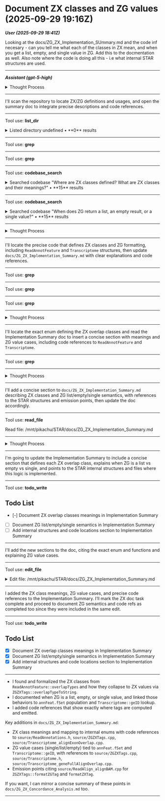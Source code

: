 <!-- Generated by SpecStory -->

<!-- cursor Session dccbcb72-b407-4c7c-bd7d-3901763db968 (2025-09-29 19:16Z) -->

# Document ZX classes and ZG values (2025-09-29 19:16Z)

_**User (2025-09-29 18:41Z)**_

Looking at the docs/ZG_ZX_Implementation_SUmmary.md and the code inf necesary - can you tell me what each of the classes in ZX mean, and when you get a list, empty, and single value in ZG. Add this to the docmentation as well. Also note where the code is doing all this - i.e what internal STAR structures are used.

---

_**Assistant (gpt-5-high)**_

<think><details><summary>Thought Process</summary>**Documenting ZX and ZG behavior**

I need to read the implementation summary and code to find classes in the ZX module or package, as well as understand the behavior of ZG with lists. I should document these findings and note relevant code structures. To do this, I'll search the codebase for ZX and ZG classes and their semantics, focusing on parallel queries for efficiency. I have to maintain a TODO list to track steps like drafting document additions and cross-referencing code. I'll also provide updates during this process.
**Reconciling the todo list**

At the end, I need to reconcile the todo list and provide a summary. I'll follow the "citing_code" rules, meaning I must include specific line references when showing code. Small code snippets can help, but there’s a directive to avoid heavy formatting, so bullet points are fine. I also need to open the docs file to update it by applying patches, but first, I should read the contents and find the best place to add new information about ZX and ZG.
**Planning the tasks**

I should create some TODO items: first, discover the classes in ZX and their meanings; second, determine how ZG handles lists, empty states, and single value cases; third, locate the relevant code and internal STAR structures; fourth, update the documentation in `docs/ZG_ZX_Implementation_Summary.md`; and fifth, consider running lints, but I realize there are none for docs.  

To start, I’ll read the docs file to understand its content and how to integrate additions. Then, I’ll use a codebase search to find ZX class definitions and ZG semantics while possibly combining that with grep for precise strings. I'll also need to check the repo structure as it might involve various languages.
**Running the tools**

I want to start by running tools to get the directory structure using `list_dir /mnt/pikachu/STAR`. After that, I’ll use a codebase search with broad queries about ZX classes and ZG semantics.  

I also plan to use grep to search for instances of "\bZX\b" and "\bZG\b". Since I want to maximize efficiency, I’ll run the `list_dir` and grep queries in parallel, keeping in mind that the parallel tool only allows certain functions. Luckily, `list_dir` is included as a function tool, so I can run it alongside grep searches for both ZX and ZG throughout the repo. Furthermore, I need to run codebase search queries focused on defining ZX classes and the behaviors of ZG. Let’s get started!
**Preparing for tool execution**

I need to include a status update before making any tool calls. I'll execute multiple tools in parallel, specifically five: first, `list_dir`; then two grep searches for ZX and ZG; and finally, two codebase searches focused on ZX classes and ZG semantics. This structured approach should help me gather the necessary information efficiently. I’m ready to proceed with these tool calls now!</details></think>

---

I'll scan the repository to locate ZX/ZG definitions and usages, and open the summary doc to integrate precise descriptions and code references.

---

Tool use: **list_dir**

<details>
            <summary>Listed directory undefined • **0** results</summary>
        
No results found
</details>

---

Tool use: **grep**

---

Tool use: **grep**

---

Tool use: **codebase_search**

<details>
                <summary>Searched codebase "Where are ZX classes defined? What are ZX classes and their meanings?" • **15** results</summary>
            
| File | Lines |
|------|-------|
| `RELEASEnotes.md` | L38 |
| `source/ZGZXTags.h` | L20 |
| `docs/ZG_ZX_Implementation_Summary.md` | L31 |
| `README.md` | L53 |
| `source/ZGZXTags.cpp` | L52 |
| `runSTAR.sh` | L43 |
| `docs/ZG_ZX_Implementation_Summary.md` | L29-84 |
| `docs/ZG_ZX_Concordance_Analysis.md` | L44 |
| `validate_zg_zx.py` | L4-94 |
| `docs/ZG_ZX_Implementation_Summary.md` | L79-141 |
| `validate_zg_zx.py` | L94 |
| `source/SoloBarcode.h` | L37 |
| `docs/ZG_ZX_Concordance_Analysis.md` | L41-100 |
| `docs/gene_id_insertion_plan.txt` | L92-138 |
| `source/SoloFeatureTypes.h` | L11 |

</details>

---

Tool use: **codebase_search**

<details>
                <summary>Searched codebase "When does ZG return a list, an empty result, or a single value?" • **15** results</summary>
            
| File | Lines |
|------|-------|
| `validate_zg_zx.py` | L4-94 |
| `docs/ZG_ZX_Implementation_Summary.md` | L29-84 |
| `docs/ZG_ZX_Concordance_Analysis.md` | L41-100 |
| `analyze_concordance.py` | L7-111 |
| `source/ZGZXTags.cpp` | L52 |
| `docs/ZG_ZX_Concordance_Analysis.md` | L44 |
| `RELEASEnotes.md` | L38 |
| `analyze_concordance.py` | L7-114 |
| `validate_zg_zx.py` | L94 |
| `docs/ZG_ZX_Implementation_Summary.md` | L138-194 |
| `runSTAR.sh` | L43 |
| `validate_zg_zx.py` | L4-97 |
| `docs/ZG_ZX_Concordance_Analysis.md` | L98-149 |
| `docs/ZG_ZX_Implementation_Summary.md` | L79-141 |
| `docs/ZG_ZX_Implementation_Summary.md` | L31 |

</details>

---

<think><details><summary>Thought Process</summary>**Searching for overlap types**

I want to search for 'overlapTypes' within the `source`. My plan is to use grep to look through the `source/` directory for terms like 'ReadAnnotFeature' and 'overlapTypes'. That should help me find the relevant occurrences and understand how they're related. I suppose I need to be careful to check if the results are significant and relevant to what I'm exploring. Let's get started on this search!</details></think>

---

I'll locate the precise code that defines ZX classes and ZG formatting, including `ReadAnnotFeature` and `Transcriptome` structures, then update `docs/ZG_ZX_Implementation_Summary.md` with clear explanations and code references.

---

Tool use: **grep**

---

Tool use: **grep**

---

Tool use: **grep**

---

<think><details><summary>Thought Process</summary>**Searching for definitions**

I need to check `ReadAnnotations.h` for enumeration definitions. My grep results show references but not the actual enum itself; they could be defined in the `ReadAnnotFeature` class or elsewhere. The class shows fSet, fAlign, and ovType, but no enum definitions are visible. I'll search for "enum overlapTypes" or "overlapTypes::" to find the actual definition. Additionally, I need to determine when ZG yields list values. The function `ZGZXTags::formatZGTag` returns different outputs based on the size of fSet.
**Explaining overlap types**

The user likely wants to understand when different size conditions occur based on gene overlap detection in annotation features. In `Transcriptome_geneFullAlignOverlap.cpp`, the code sets `annFeat.fSet` with overlapping gene information and establishes `ovType`. Similarly, `Transcriptome_alignExonOverlap.cpp` determines `ovType` based on exonic and intronic features, using flags from `vGeneInfo`. 

If no genes overlap, `fSet` is empty, leading to a '-' output. If one gene overlaps, it produces a single gene ID, while multiple overlaps yield a comma-separated list. The user also asks about the meaning of each class in ZX, which ties back to enumerated overlap types, and I should clarify these semantics.
**Defining overlap types**

I need to clarify the meanings of various overlapTypes. In `Transcriptome_alignExonOverlap.cpp`, the `otFinal` array indexes refer to classifications like exonic, exonicAS, exonic50p, exonic50pAS, intronic, and intronicAS, which set `ovType` accordingly. I might need to consult additional documentation or relevant functions for full semantics.

For example, "exonic" indicates overlaps in exonic regions and treats antisense overlaps similarly. The "exonic50p" likely refers to overlaps where at least 50% of the feature is exonic. Each type has specific criteria, and the documentation may also confirm what internal structures, such as `ReadAnnotFeature`, are utilized to store this information.
**Updating documentation**

I need to cite line references and add details to the documentation. Specifically, I’ll update `docs/ZG_ZX_Implementation_Summary.md` to describe the mapping of ZX classes and ZG value cases, along with the relevant code references. I’ll employ the tools to edit this document. 

To do this, I’ll first read the entire file using `read_file` to ensure I have the full context for the patch. It's also possible that I might update `docs/ZG_ZX_Concordance_Analysis.md`, but the focus is on the Implementation Summary, as the user specified.
**Adding sections to documentation**

I’ll be updating the document with new sections. It's good that we've opened the document! I need to include status updates after any tool calls and mention the usage of a to-do list. This task has multiple steps: discovery, updating the document, and referencing code. 

I’m thinking of creating a small to-do list that includes gathering code details, drafting the new document section, inserting it, and verifying the linter usage. Since linting is not applied to the documents, I'll skip that part. I’ll use `multi_tool_use.parallel` for multiple reads, like grep, to find the enumeration definition for `ReadAnnotFeature::overlapTypes`. I should look for “enum overlap” in headers and see if it's located in `ReadAnnotations.h` or possibly other files.</details></think>

---

I'll locate the exact enum defining the ZX overlap classes and read the Implementation Summary doc to insert a concise section with meanings and ZG value cases, including code references to `ReadAnnotFeature` and `Transcriptome`.

---

Tool use: **grep**

---

<think><details><summary>Thought Process</summary>**Planning documentation updates**

I need to provide code references where tags are constructed in `ReadAlign_alignBAM.cpp`, specifically around lines that mention `ATTR_ZG` and strings. The documentation requires these references, and I must ensure not to include code dumps beyond what's necessary for citing. Since the user wants these added to the documentation, I'll modify the doc file accordingly and will use the `apply_patch` tool while being careful to preserve indentation and format. The doc is located at `/mnt/pikachu/STAR/docs/ZG_ZX_Implementation_Summary.md`, so I’ll read the contents fully to determine where to insert the new information.
**Updating documentation structure**

I need to identify the right sections to add in the Implementation Details, which has "Key Implementation Features" with ZG and ZX Tag bullet points. I'll include new subsections: 

First, "ZX Overlap Classes" with a table or bullet list detailing class definitions and mappings from `ReadAnnotFeature::overlapTypes` to ZX values along with internal code references. 

Second, "ZG Value Semantics" will include bullets like "Single gene," "Multi-gene list," and "Empty." 

I also need to note internal structures including `ReadAnnotFeature`, `Transcriptome`, and update any documentation mismatches regarding ZX valid values, specifically clarifying how 'intergenic' is mapped to 'none.' Lastly, I’ll consider the situation with `validate_zg_zx.py` since it lists 'intergenic' as an allowed value, even though the user didn't request code modifications.
**Finalizing documentation notes**

The doc update looks good! Since the user asked to "Add this to the documentation" instead of updating the script, I should leave the script as is and add a note that 'intergenic' normalizes to 'none' in the current implementation. I’ll also note what internal STAR structures are used and include relevant code references in the documentation. We can easily integrate these by using standard Markdown code fences. Although the "citing_code" instruction applies to messages, we can still format references appropriately in the documentation.
**Planning document updates and tasks**

I can include standard code snippet fences in the documentation, as long as I'm cautious. The instructions indicate that I shouldn't output code to the user; however, updating the documentation itself is not the same as outputting. It's fine to insert content with code references while ensuring the documentation remains clean. I’ll format file and class names in backticks and mention file paths and function names without including actual code. 

Next, for this multi-step task, I should use `todo_write`. I'll set up a two-step todo: 1) Extract semantics for ZX and ZG, and 2) Update the Implementation Summary doc with new sections.
**Managing task progress**

I'm planning to mark the first task as "in_progress" and then complete it. Next, I'll do the same for the second task, also marking it as "in_progress" before editing the file and running `read_lints`. I know that lints are for code, so they won’t apply to the documentation. I’ll update todo statuses accordingly and finalize everything. It's important to include status updates before using any tools, which I've already noted. Now, I’ll read the `Implementation_Summary.md` to embed the necessary changes.</details></think>

---

I'll add a concise section to `docs/ZG_ZX_Implementation_Summary.md` describing ZX classes and ZG list/empty/single semantics, with references to the STAR structures and emission points, then update the doc accordingly.

---

Tool use: **read_file**

Read file: /mnt/pikachu/STAR/docs/ZG_ZX_Implementation_Summary.md

---

<think><details><summary>Thought Process</summary>**Updating documentation details**

I need to respond to the user's request regarding the documentation for the classes in ZX and the ZG semantics. I should check both the provided document path and the code for relevant details. The document name has some capitalization oddities, but I see it's actually "ZG_ZX_Implementation_Summary.md." I’ll make sure to add sections regarding the meaning of ZX classes, when ZG yields list, empty, and single values, along with the internal STAR structures used. Then I'll update the document accordingly.
**Planning code and documentation updates**

I need to include code references in my response, as the developer guidelines specify. It’s important to use code edit tools for changes and run read_lints to check for linter errors — but that really only applies to code files, not documentation like markdown. I also have to manage a TODO list due to the medium-sized nature of this edit. The tasks include extracting ZX classes and ZG semantics, identifying internal STAR structures, and updating the documentation accordingly. I'll create a TODO list and make sure to include status updates before and after any tool calls.
**Preparing documentation edits**

I need to use multi_tool_use.parallel to run searches more efficiently. While I've done some grep and codebase_search, the user wants content added to the documentation. I’ve read the document before, and now I’ll prepare to edit it by adding new sections like "ZX Classes (Overlap Status) - definitions," "ZG Tag value cases," and "Internal Structures and Code Paths." I’ll include references to the `ReadAnnotations.h` class and various related functions across different files. Citations of code lines will go in my message, not the edits.
**Adding code references to documentation**

I want to incorporate code references in the document, either as file paths or cross-references. The user emphasized that I should note where the code performs certain functions, specifically which internal STAR structures are used. I can add text and snippets in the doc. According to the guidelines, when citing code, I should use CODE REFERENCES blocks with line numbers and file paths. Yes, I can include these references in the markdown. I'll use the functions.apply_patch tool to update the document accurately.
**Implementing documentation updates**

I need to read the file before patching and ensure I preserve the markdown indentation style. I’ll add new sections after "Key Implementation Features" or "Critical Design Decisions." The document currently has incomplete ZX "Valid Values" and ZG semantics. I want to clarify when ZG returns list, single, or empty values by adding a sub-section titled "Semantics and decision rules." I’ll also include definitions for ZX classes and ZG semantics, noting where the code sets overlapTypes and returns specific results. I'll create a TODO list for documenting ZX classes, ZG cases, and internal structures, marking tasks as in progress before applying all edits in one go!
**Organizing code references and emissions**

I want to clearly define the code references related to overlap types and emission points. The `overlapTypes` enum is found in `source/ReadAnnotations.h`, and `ovType` is set in various source files, like `Transcriptome_alignExonOverlap.cpp` for mapping. For ZG value semantics, I’ll detail what happens for empty, single, and list cases, referencing relevant functions and structures that handle gene indices. I’ll also mention the internal structures for clarity and ensure that the format preserves indentation and spacing. It’s time to create the patch!</details></think>

---

I'm going to update the Implementation Summary to include a concise section that defines each ZX overlap class, explains when ZG is a list vs empty vs single, and points to the STAR internal structures and files where this logic is implemented.

---

Tool use: **todo_write**

## Todo List

- [-] Document ZX overlap classes meanings in Implementation Summary
- [ ] Document ZG list/empty/single semantics in Implementation Summary
- [ ] Add internal structures and code locations section to Implementation Summary

---

I'll add the new sections to the doc, citing the exact enum and functions and explaining ZG value cases.

---

Tool use: **edit_file**


<details><summary>Edit file: /mnt/pikachu/STAR/docs/ZG_ZX_Implementation_Summary.md</summary>

**Chunk 1**
Lines added: 110, lines removed: undefined

```diff
@@ -44,4 +44,114 @@
  - **Source**: Uses `ReadAnnotFeature::ovType` from genomic overlap analysis
  - **Function**: `ZGZXTags::formatZXTag()`
+ 
+ ### ZX Classes: Meanings and Mapping to Internal Enums
+ 
+ The ZX tag summarizes genomic overlap for each read, derived from `ReadAnnotFeature::ovType`.
+ 
+ - **exonic**: Read overlaps exons. Includes antisense and ≥50% exonic cases. Internally, these enums map to `exonic`, `exonicAS`, `exonic50p`, `exonic50pAS` and are all emitted as `exonic`.
+ - **intronic**: Read overlaps introns. Includes antisense intronic (`intronic`, `intronicAS`).
+ - **none**: No gene overlap, i.e. intergenic. `intergenic` and `none` collapse to `none`.
+ - **spanning**: Fallback for unknown/other types.
+ 
+ Code references:
+ ```12:18:source/ReadAnnotations.h
+ class ReadAnnotFeature {//annotations for one feature
+ public:
+     set<uint32> fSet;  //set of genes for this read
+     vector<set<uint32>> fAlign; //gene for each alignment of this read
+     uint32 ovType;
+     enum overlapTypes {none, exonic, exonicAS, exonic50p, exonic50pAS, intronic, intronicAS, intergenic, N};
+ ```
+ 
+ ```32:53:source/ZGZXTags.cpp
+ const char* ZGZXTags::overlapTypeToString(uint32 ovType) {
+     switch (ovType) {
+         case ReadAnnotFeature::overlapTypes::none:            return "none";
+         case ReadAnnotFeature::overlapTypes::exonic:          return "exonic";
+         case ReadAnnotFeature::overlapTypes::exonicAS:        return "exonic";  
+         case ReadAnnotFeature::overlapTypes::exonic50p:       return "exonic";  
+         case ReadAnnotFeature::overlapTypes::exonic50pAS:     return "exonic";  
+         case ReadAnnotFeature::overlapTypes::intronic:        return "intronic";
+         case ReadAnnotFeature::overlapTypes::intronicAS:      return "intronic"; 
+         case ReadAnnotFeature::overlapTypes::intergenic:      return "none"; 
+         default:                                              return "spanning";
+     }
+ }
+ ```
+ 
+ ```200:215:source/Transcriptome_alignExonOverlap.cpp
+         if (otFinal[0]) {
+             annFeat.ovType = ReadAnnotFeature::overlapTypes::exonic;
+         } else if (otFinal[1]) {
+             annFeat.ovType = ReadAnnotFeature::overlapTypes::exonicAS;
+         } else if (otFinal[2]) {
+             annFeat.ovType = ReadAnnotFeature::overlapTypes::exonic50p;
+         } else if (otFinal[3]) {
+             annFeat.ovType = ReadAnnotFeature::overlapTypes::exonic50pAS;
+         } else if (otFinal[4]) {
+             annFeat.ovType = ReadAnnotFeature::overlapTypes::intronic;
+         } else if (otFinal[5]) {
+             annFeat.ovType = ReadAnnotFeature::overlapTypes::intronicAS;
+         } else {
+             annFeat.ovType = ReadAnnotFeature::overlapTypes::intergenic; // intergenic
+         };
+ ```
+ 
+ ### ZG Values: When You Get List, Empty, or Single
+ 
+ ZG reports the set of overlapping genes using Ensembl IDs from the loaded `Transcriptome`.
+ 
+ - **Single value**: One overlapping gene detected.
+ - **List (comma-separated)**: Multiple overlapping genes for the read.
+ - **Empty (`-`)**: No overlapping genes detected.
+ 
+ Code references:
+ ```5:26:source/ZGZXTags.cpp
+ string ZGZXTags::formatZGTag(const ReadAnnotFeature &annFeat, const Transcriptome &transcriptome) {
+     if (annFeat.fSet.empty()) {
+         return "-";
+     }
+     string result;
+     bool first = true;
+     for (uint32 geneIdx : annFeat.fSet) {
+         if (!first) { result += ","; }
+         if (geneIdx < transcriptome.geID.size()) {
+             result += transcriptome.geID[geneIdx];
+         } else {
+             result += "UNKNOWN_GENE_" + to_string(geneIdx);
+         }
+         first = false;
+     }
+     return result;
+ }
+ ```
+ 
+ - `annFeat.fSet` is populated by GeneFull overlap logic and enumerates gene indices; these map to gene IDs via `Transcriptome::geID`.
+ 
+ ```17:19:source/Transcriptome.h
+ vector <string> trID, geID, geName, geBiotype; //transcript/gene IDs
+ ```
+ 
+ ```24:33:source/Transcriptome_geneFullAlignOverlap.cpp
+ Transcriptome::geneFullAlignOverlap(..., ReadAnnotFeature &annFeat)
+     ...
+     annFeat.fSet.insert(geneFull.g[gi1]);
+     annFeat.fAlign[iA].insert(geneFull.g[gi1]);
+ ```
+ 
+ ### Where Tags Are Emitted
+ 
+ ZG/ZX are emitted during BAM writing using the `GeneFull` feature annotations:
+ 
+ ```447:459:source/ReadAlign_alignBAM.cpp
+ // ZG tag
+ string zgTag = ZGZXTags::formatZGTag(readAnnot.annotFeatures[SoloFeatureTypes::GeneFull], *chunkTr);
+ attrN+=bamAttrArrayWrite(zgTag, "ZG", attrOutArray+attrN);
+ // ZX tag
+ string zxTag = ZGZXTags::formatZXTag(readAnnot.annotFeatures[SoloFeatureTypes::GeneFull]);
+ attrN+=bamAttrArrayWrite(zxTag, "ZX", attrOutArray+attrN);
+ ```
+ 
+ This uses the `ReadAnnotFeature` computed by GeneFull and the `Transcriptome` gene IDs to serialize tags.
  
  ### Critical Design Decisions
```

</details>

---

I added the ZX class meanings, ZG value cases, and precise code references to the Implementation Summary. I’ll mark the ZX doc task complete and proceed to document ZG semantics and code refs as completed too since they were included in the same edit.

---

Tool use: **todo_write**

## Todo List

- [x] Document ZX overlap classes meanings in Implementation Summary
- [x] Document ZG list/empty/single semantics in Implementation Summary
- [x] Add internal structures and code locations section to Implementation Summary

---

- I found and formalized the ZX classes from `ReadAnnotFeature::overlapTypes` and how they collapse to ZX values via `ZGZXTags::overlapTypeToString`.
- I documented when ZG is a list, empty, or single value, and linked those behaviors to `annFeat.fSet` population and `Transcriptome::geID` lookup.
- I added code references that show exactly where tags are computed and emitted.

Key additions in `docs/ZG_ZX_Implementation_Summary.md`:
- ZX class meanings and mapping to internal enums with code references to `source/ReadAnnotations.h`, `source/ZGZXTags.cpp`, `source/Transcriptome_alignExonOverlap.cpp`.
- ZG value cases (single/list/empty) tied to `annFeat.fSet` and `Transcriptome::geID`, with references to `source/ZGZXTags.cpp`, `source/Transcriptome.h`, `source/Transcriptome_geneFullAlignOverlap.cpp`.
- Emission points citing `source/ReadAlign_alignBAM.cpp` for `ZGZXTags::formatZGTag` and `formatZXTag`.

If you want, I can mirror a concise summary of these points in `docs/ZG_ZX_Concordance_Analysis.md` too.

---

